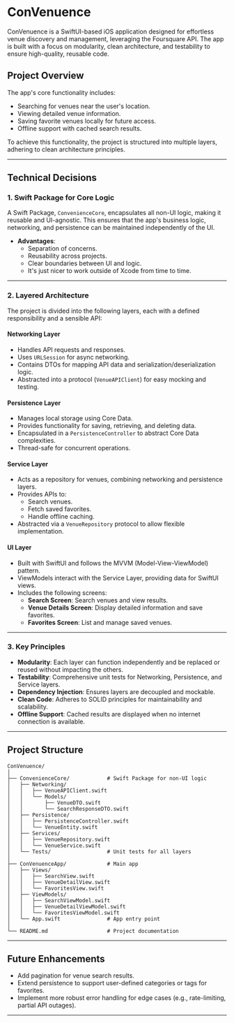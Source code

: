 
# ConVenuence

ConVenuence is a SwiftUI-based iOS application designed for effortless venue discovery and management, leveraging the Foursquare API. The app is built with a focus on modularity, clean architecture, and testability to ensure high-quality, reusable code.

## Project Overview

The app's core functionality includes:
- Searching for venues near the user's location.
- Viewing detailed venue information.
- Saving favorite venues locally for future access.
- Offline support with cached search results.

To achieve this functionality, the project is structured into multiple layers, adhering to clean architecture principles.

---

## Technical Decisions

### 1. **Swift Package for Core Logic**
A Swift Package, `ConvenienceCore`, encapsulates all non-UI logic, making it reusable and UI-agnostic. This ensures that the app's business logic, networking, and persistence can be maintained independently of the UI.

- **Advantages**:
  - Separation of concerns.
  - Reusability across projects.
  - Clear boundaries between UI and logic.
  - It's just nicer to work outside of Xcode from time to time.

---

### 2. **Layered Architecture**
The project is divided into the following layers, each with a defined responsibility and a sensible API:

#### **Networking Layer**
- Handles API requests and responses.
- Uses `URLSession` for async networking.
- Contains DTOs for mapping API data and serialization/deserialization logic.
- Abstracted into a protocol (`VenueAPIClient`) for easy mocking and testing.

#### **Persistence Layer**
- Manages local storage using Core Data.
- Provides functionality for saving, retrieving, and deleting data.
- Encapsulated in a `PersistenceController` to abstract Core Data complexities.
- Thread-safe for concurrent operations.

#### **Service Layer**
- Acts as a repository for venues, combining networking and persistence layers.
- Provides APIs to:
  - Search venues.
  - Fetch saved favorites.
  - Handle offline caching.
- Abstracted via a `VenueRepository` protocol to allow flexible implementation.

#### **UI Layer**
- Built with SwiftUI and follows the MVVM (Model-View-ViewModel) pattern.
- ViewModels interact with the Service Layer, providing data for SwiftUI views.
- Includes the following screens:
  - **Search Screen**: Search venues and view results.
  - **Venue Details Screen**: Display detailed information and save favorites.
  - **Favorites Screen**: List and manage saved venues.

---

### 3. **Key Principles**
- **Modularity**: Each layer can function independently and be replaced or reused without impacting the others.
- **Testability**: Comprehensive unit tests for Networking, Persistence, and Service layers.
- **Dependency Injection**: Ensures layers are decoupled and mockable.
- **Clean Code**: Adheres to SOLID principles for maintainability and scalability.
- **Offline Support**: Cached results are displayed when no internet connection is available.

---

## Project Structure

```plaintext
ConVenuence/
│
├── ConvenienceCore/            # Swift Package for non-UI logic
│   ├── Networking/
│   │   ├── VenueAPIClient.swift
│   │   └── Models/
│   │       ├── VenueDTO.swift
│   │       └── SearchResponseDTO.swift
│   ├── Persistence/
│   │   ├── PersistenceController.swift
│   │   └── VenueEntity.swift
│   ├── Services/
│   │   ├── VenueRepository.swift
│   │   └── VenueService.swift
│   └── Tests/                  # Unit tests for all layers
│
├── ConVenuenceApp/             # Main app
│   ├── Views/
│   │   ├── SearchView.swift
│   │   ├── VenueDetailView.swift
│   │   └── FavoritesView.swift
│   ├── ViewModels/
│   │   ├── SearchViewModel.swift
│   │   ├── VenueDetailViewModel.swift
│   │   └── FavoritesViewModel.swift
│   └── App.swift               # App entry point
│
└── README.md                   # Project documentation
```

---

## Future Enhancements
- Add pagination for venue search results.
- Extend persistence to support user-defined categories or tags for favorites.
- Implement more robust error handling for edge cases (e.g., rate-limiting, partial API outages).

---

